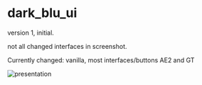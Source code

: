 # dark_blu_ui
version 1, initial.

not all changed interfaces in screenshot.

Currently changed: vanilla, most interfaces/buttons AE2 and GT

![presentation](https://github.com/user-attachments/assets/7db027d6-f784-4be0-b8ae-624c7a59354b)
